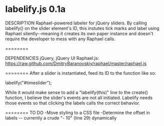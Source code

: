 labelify.js 0.1a
========

DESCRIPTION
Raphael-powered labeler for jQuery sliders. By calling labelify() on the slider 
element's ID, this instutes tick marks and label using Raphael silently--meaning
it creates its own paper instance and doesn't require the developer to mess
with any Raphael calls.

========

DEPENDENCIES
jQuery, jQuery UI
Raphael.js: https://raw.github.com/DmitryBaranovskiy/raphael/master/raphael.js

========
After a slider is instantiated, feed its ID to the function like so:

labelify("#timeslider");

While it would make sense to add a "labelify(this)" line to the create() function,
I believe the slider's events are not all initiated. Labelify needs those events
so that clicking the labels calls the correct behavior. 

========
TO DO
-Move styling to a CSS file
-Determine the offset in labels -- currently a crude "- 10" (line 29) dynamically